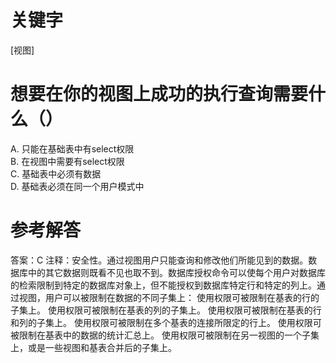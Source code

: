 # 关键字

[视图]

# 想要在你的视图上成功的执行查询需要什么（）
A. 只能在基础表中有select权限  				
B. 在视图中需要有select权限  
C. 基础表中必须有数据					
D. 基础表必须在同一个用户模式中
# 参考解答
答案：C
注释：安全性。通过视图用户只能查询和修改他们所能见到的数据。数据库中的其它数据则既看不见也取不到。数据库授权命令可以使每个用户对数据库的检索限制到特定的数据库对象上，但不能授权到数据库特定行和特定的列上。通过视图，用户可以被限制在数据的不同子集上：         使用权限可被限制在基表的行的子集上。        使用权限可被限制在基表的列的子集上。         使用权限可被限制在基表的行和列的子集上。         使用权限可被限制在多个基表的连接所限定的行上。        使用权限可被限制在基表中的数据的统计汇总上。        使用权限可被限制在另一视图的一个子集上，或是一些视图和基表合并后的子集上。



